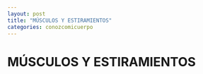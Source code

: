 ```yaml
---
layout: post
title: "MÚSCULOS Y ESTIRAMIENTOS"
categories: conozcomicuerpo
---
```


# MÚSCULOS Y ESTIRAMIENTOS
